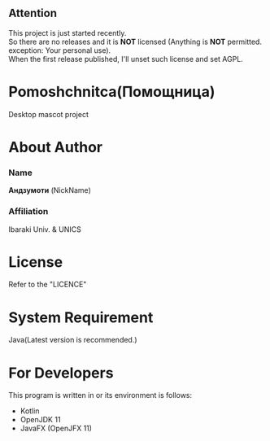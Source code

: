 ## Attention
This project is just started recently.  
So there are no releases and it is **NOT** licensed (Anything is **NOT** permitted. exception: Your personal use).  
When the first release published, I'll unset such license and set AGPL.  

# Pomoshchnitca(Помощница)
Desktop mascot project

# About Author
### Name
**Андзумоти** (NickName)  
### Affiliation
Ibaraki Univ. & UNICS

# License
Refer to the "LICENCE"

# System Requirement
Java(Latest version is recommended.)

# For Developers
This program is written in or its environment is follows:  
- Kotlin
- OpenJDK 11
- JavaFX (OpenJFX 11)
